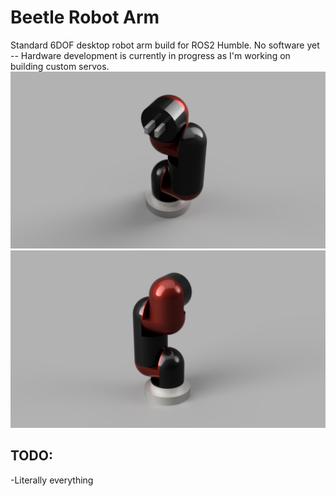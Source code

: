 # Beetle Robot Arm

Standard 6DOF desktop robot arm build for ROS2 Humble. No software yet -- Hardware development is currently in progress as I'm working on building custom servos.
![Beetle_Anterior](Beetle_Anterior.png)
![Beetle_Posterior](Beetle_Posterior.png)


## TODO:
-Literally everything
